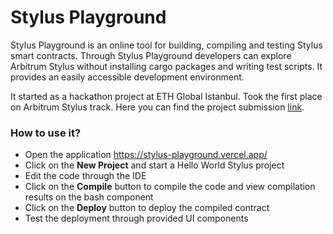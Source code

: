 
# Stylus Playground

Stylus Playground is an online tool for building, compiling and testing Stylus smart contracts. Through Stylus Playground developers can explore Arbitrum Stylus without installing cargo packages and writing test scripts. It provides an easily accessible development environment.

It started as a hackathon project at ETH Global Istanbul. Took the first place on Arbitrum Stylus track. Here you can find the project submission [link](https://ethglobal.com/showcase/stylus-playground-qchi4).

### How to use it?

- Open the application https://stylus-playground.vercel.app/
- Click on the **New Project** and start a Hello World Stylus project
- Edit the code through the IDE
- Click on the **Compile** button to compile the code and view compilation results on the bash component
- Click on the **Deploy** button to deploy the compiled contract
- Test the deployment through provided UI components
